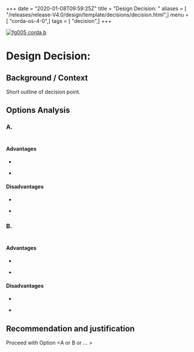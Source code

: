 +++
date = "2020-01-08T09:59:25Z"
title = "Design Decision: "
aliases = [ "/releases/release-V4.0/design/template/decisions/decision.html",]
menu = [ "corda-os-4-0",]
tags = [ "decision",]
+++

[![fg005 corda b](https://www.corda.net/wp-content/uploads/2016/11/fg005_corda_b.png "fg005 corda b")](https://www.corda.net/wp-content/uploads/2016/11/fg005_corda_b.png)
    
# Design Decision: <Description heading>


## Background / Context

Short outline of decision point.


## Options Analysis


### A. <Option summary>


#### Advantages


* ​


* ​



#### Disadvantages


* ​


* ​



### B. <Option summary>


#### Advantages


* ​


* ​



#### Disadvantages


* ​


* ​



## Recommendation and justification

Proceed with Option <A or B or … >


